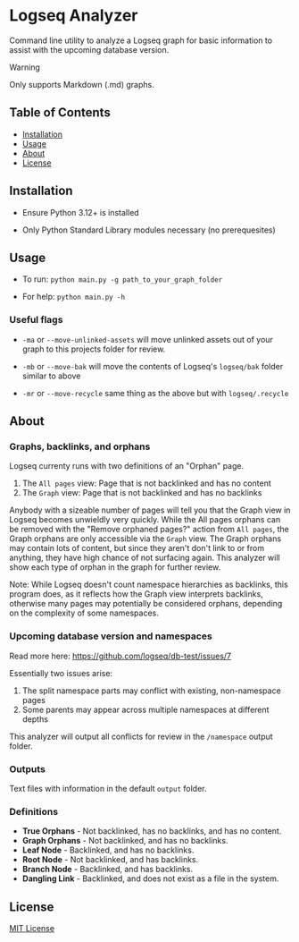 # Logseq Analyzer

Command line utility to analyze a Logseq graph for basic information to assist with the upcoming database version.

> [!WARNING]  
> Only supports Markdown (.md) graphs.

## Table of Contents
- [Installation](#installation)
- [Usage](#usage)
- [About](#about)
- [License](#license) 

## Installation 

- Ensure Python 3.12+ is installed

- Only Python Standard Library modules necessary (no prerequesites)

## Usage

- To run: `python main.py -g path_to_your_graph_folder`

- For help: `python main.py -h`

### Useful flags

- `-ma` or `--move-unlinked-assets` will move unlinked assets out of your graph to this projects folder for review.

- `-mb` or `--move-bak` will move the contents of Logseq's `logseq/bak` folder similar to above

- `-mr` or `--move-recycle` same thing as the above but with `logseq/.recycle`

## About

### Graphs, backlinks, and orphans

Logseq currenty runs with two definitions of an "Orphan" page.
1. The `All pages` view: Page that is not backlinked and has no content
2. The `Graph` view: Page that is not backlinked and has no backlinks

Anybody with a sizeable number of pages will tell you that the Graph view in Logseq becomes unwieldly very quickly. While the All pages orphans can be removed with the "Remove orphaned pages?" action from `All pages`, the Graph orphans are only accessible via the `Graph` view. The Graph orphans may contain lots of content, but since they aren't don't link to or from anything, they have high chance of not surfacing again. This analyzer will show each type of orphan in the graph for further review.

Note: While Logseq doesn't count namespace hierarchies as backlinks, this program does, as it reflects how the Graph view interprets backlinks, otherwise many pages may potentially be considered orphans, depending on the complexity of some namespaces.

### Upcoming database version and namespaces

Read more here: https://github.com/logseq/db-test/issues/7

Essentially two issues arise:
1. The split namespace parts may conflict with existing, non-namespace pages
2. Some parents may appear across multiple namespaces at different depths

This analyzer will output all conflicts for review in the `/namespace` output folder.

### Outputs

Text files with information in the default `output` folder.

### Definitions

- **True Orphans** - Not backlinked, has no backlinks, and has no content. 
- **Graph Orphans** - Not backlinked, and has no backlinks.
- **Leaf Node** - Backlinked, and has no backlinks.
- **Root Node** - Not backlinked, and has backlinks.
- **Branch Node** - Backlinked, and has backlinks.
- **Dangling Link** - Backlinked, and does not exist as a file in the system.

## License
[MIT License](LICENSE)